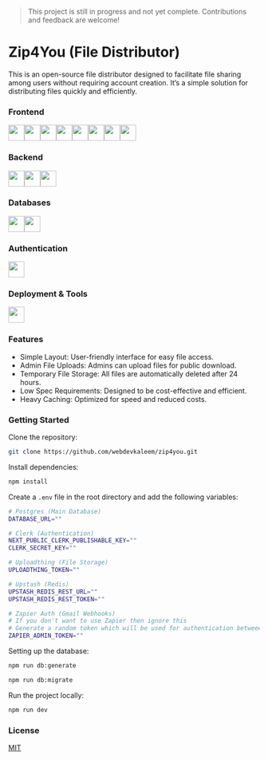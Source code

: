 > This project is still in progress and not yet complete. Contributions and feedback are welcome!

# Zip4You (File Distributor)

This is an open-source file distributor designed to facilitate file sharing among users without requiring account creation. It’s a simple solution for distributing files quickly and efficiently.

### Frontend

<div style="display:flex;">
<!-- Main -->
<!-- Nextjs -->
<img style="height:2rem;" src="https://img.shields.io/static/v1?label=&message=Next JS&color=000000&logo=Next.js&logoColor=white&style=flat">
<!-- Typescript -->
<img style="height:2rem;" src="https://img.shields.io/static/v1?label=&message=Typescript&color=2F74C0&logo=Typescript&logoColor=white&style=flat">
<!-- tRPC -->
<img style="height:2rem;" src="https://img.shields.io/static/v1?label=&message=tRPC&color=3788C5&logo=TRPC&logoColor=white&style=flat">

<!-- Styling -->
<!-- Tailwind -->
<img style="height:2rem;" src="https://img.shields.io/static/v1?label=&message=Tailwind&color=38BDF8&logo=TailwindCSS&logoColor=white&style=flat">
<!-- Radix -->
<img style="height:2rem;" src="https://img.shields.io/static/v1?label=&message=Radix&color=000000&logo=Radixui&logoColor=white&style=flat">
<!-- Shadcn -->
<img style="height:2rem;" src="https://img.shields.io/static/v1?label=&message=Shadcn&color=000000&logo=Shadcnui&logoColor=white&style=flat">
<!-- Lucide -->
<img style="height:2rem;" src="https://img.shields.io/static/v1?label=&message=Lucide&color=F56A6A&logo=Lucide&logoColor=white&style=flat">

<!-- Other -->
<!-- Zod -->
<img style="height:2rem;" src="https://img.shields.io/static/v1?label=&message=Zod&color=274D82&logo=zod&logoColor=white&style=flat">
</div>


### Backend

<div style="display:flex;">
<!-- Main -->
<!-- Nextjs -->
<img style="height:2rem;" src="https://img.shields.io/static/v1?label=&message=Next JS&color=000000&logo=Next.js&logoColor=white&style=flat">
<!-- Drizzle -->
<img style="height:2rem;" src="https://img.shields.io/static/v1?label=&message=Drizzle&color=BFEF4D&logo=Drizzle&logoColor=white&style=flat">

<!-- Other -->
<!-- Zod -->
<img style="height:2rem;" src="https://img.shields.io/static/v1?label=&message=Zod&color=274D82&logo=zod&logoColor=white&style=flat">
</div>


### Databases

<div style="display:flex;">
<!-- Postgresql -->
<img style="height:2rem;" src="https://img.shields.io/static/v1?label=&message=Postgres SQL&color=31648C&logo=Postgresql&logoColor=white&style=flat">
<!-- Redis -->
<img style="height:2rem;" src="https://img.shields.io/static/v1?label=&message=Upstash Redis&color=00C389&logo=Upstash&logoColor=white&style=flat">
</div>

### Authentication

<div style="display:flex;">
<!-- Clerk -->
<img style="height:2rem;" src="https://img.shields.io/static/v1?label=&message=Clerk&color=6E4BFF&logo=Clerk&logoColor=white&style=flat">
</div>

### Deployment & Tools

<div style="display:flex;">
<!-- Vercel -->
<img style="height:2rem;" src="https://img.shields.io/static/v1?label=&message=Vercel&color=0F0F12&logo=vercel&logoColor=white&style=flat">
</div>

### Features

- Simple Layout: User-friendly interface for easy file access.
- Admin File Uploads: Admins can upload files for public download.
- Temporary File Storage: All files are automatically deleted after 24 hours.
- Low Spec Requirements: Designed to be cost-effective and efficient.
- Heavy Caching: Optimized for speed and reduced costs.

### Getting Started

Clone the repository:
```bash
git clone https://github.com/webdevkaleem/zip4you.git
```

Install dependencies:
```bash
npm install
```

Create a `.env` file in the root directory and add the following variables:
```bash
# Postgres (Main Database)
DATABASE_URL=""

# Clerk (Authentication)
NEXT_PUBLIC_CLERK_PUBLISHABLE_KEY=""
CLERK_SECRET_KEY=""

# Uploadthing (File Storage)
UPLOADTHING_TOKEN=""

# Upstash (Redis)
UPSTASH_REDIS_REST_URL=""
UPSTASH_REDIS_REST_TOKEN=""

# Zapier Auth (Gmail Webhooks)
# If you don't want to use Zapier then ignore this
# Generate a random token which will be used for authentication betweeen Zapier and the server
ZAPIER_ADMIN_TOKEN=""
```

Setting up the database:
```bash
npm run db:generate
```
```bash
npm run db:migrate
```

Run the project locally:
```bash
npm run dev
```


### License
[MIT](https://choosealicense.com/licenses/mit/)


